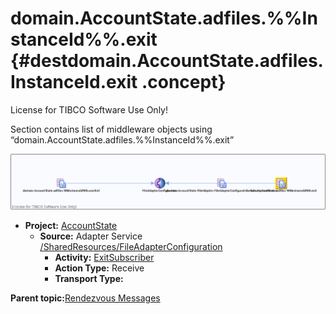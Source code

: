 # domain.AccountState.adfiles.%%InstanceId%%.exit {#destdomain.AccountState.adfiles.__InstanceId__.exit .concept}

License for TIBCO Software Use Only!

Section contains list of middleware objects using “domain.AccountState.adfiles.%%InstanceId%%.exit”

![](dest_Id102.png)

-   **Project:** [AccountState](../projs/AccountState.md)
    -   **Source:**  Adapter Service [/SharedResources/FileAdapterConfiguration](../../../projects/AccountState/SharedResources/FileAdapterConfiguration.adfiles.md)
        -   **Activity:** [ExitSubscriber](../projs/act_101.md)
        -   **Action Type:** Receive
        -   **Transport Type:**

**Parent topic:**[Rendezvous Messages](../../../crossref/dest/msgs/common/RendezvousMessages.md)

